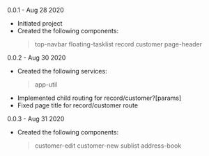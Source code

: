 0.0.1 - Aug 28 2020
- Initiated project
- Created the following components:
    > top-navbar
    > floating-tasklist
    > record
    > customer
    > page-header

0.0.2 - Aug 30 2020
- Created the following services:
    > app-util
- Implemented child routing for record/customer?[params]
- Fixed page title for record/customer route

0.0.3 - Aug 31 2020
- Created the following components:
    > customer-edit
    > customer-new
    > sublist
    > address-book

